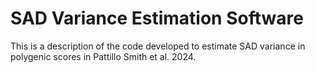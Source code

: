 # SAD Variance Estimation Software

This is a description of the code developed to estimate SAD variance in polygenic scores in Pattillo Smith et al. 2024. 

